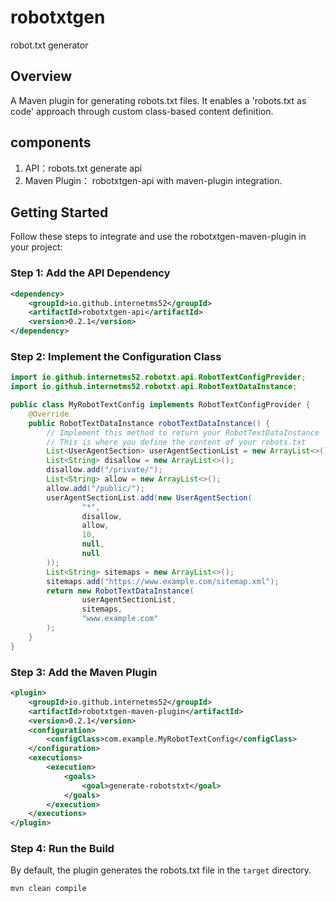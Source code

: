 # robotxtgen

robot.txt generator

## Overview
A Maven plugin for generating robots.txt files. 
It enables a 'robots.txt as code' approach through custom class-based content definition.

## components
1. API：robots.txt generate api
2. Maven Plugin： robotxtgen-api with maven-plugin integration.

## Getting Started
Follow these steps to integrate and use the robotxtgen-maven-plugin in your project:
### Step 1: Add the API Dependency
```xml
<dependency>
    <groupId>io.github.internetms52</groupId>
    <artifactId>robotxtgen-api</artifactId>
    <version>0.2.1</version>
</dependency> 
```
### Step 2: Implement the Configuration Class
```java 
import io.github.internetms52.robotxt.api.RobotTextConfigProvider;
import io.github.internetms52.robotxt.api.RobotTextDataInstance;

public class MyRobotTextConfig implements RobotTextConfigProvider {
    @Override
    public RobotTextDataInstance robotTextDataInstance() {
        // Implement this method to return your RobotTextDataInstance
        // This is where you define the content of your robots.txt
        List<UserAgentSection> userAgentSectionList = new ArrayList<>();
        List<String> disallow = new ArrayList<>();
        disallow.add("/private/");
        List<String> allow = new ArrayList<>();
        allow.add("/public/");
        userAgentSectionList.add(new UserAgentSection(
                "*",
                disallow,
                allow,
                10,
                null,
                null
        ));
        List<String> sitemaps = new ArrayList<>();
        sitemaps.add("https://www.example.com/sitemap.xml");
        return new RobotTextDataInstance(
                userAgentSectionList,
                sitemaps,
                "www.example.com"
        );
    }
}
```
### Step 3: Add the Maven Plugin
```xml
<plugin>
    <groupId>io.github.internetms52</groupId>
    <artifactId>robotxtgen-maven-plugin</artifactId>
    <version>0.2.1</version>
    <configuration>
        <configClass>com.example.MyRobotTextConfig</configClass>
    </configuration>
    <executions>
        <execution>
            <goals>
                <goal>generate-robotstxt</goal>
            </goals>
        </execution>
    </executions>
</plugin>
```
### Step 4: Run the Build
By default, the plugin generates the robots.txt file in the `target` directory.
```
mvn clean compile 
```


